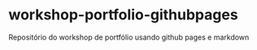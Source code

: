 # workshop-portfolio-githubpages
Repositório do workshop de portfólio usando github pages e markdown
